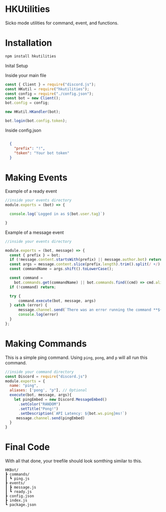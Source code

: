 # HKUtilities
Sicko mode utilities for command, event, and functions.

# Installation

```bash
npm install hkutilities
```

Inital Setup

Inside your main file
```js
const { Client } = require("discord.js");
const HKutil = require("hkutilities");
const config = require("./config.json");
const bot = new Client();
bot.config = config;

new HKutil.HKandler(bot);

bot.login(bot.config.token);
```
Inside config.json
```json

  {
    "prefix": "!",
    "token": "Your bot token"
  }
```

# Making Events

Example of a ready event

```js
//inside your events directory
module.exports = (bot) => {

  console.log(`Logged in as ${bot.user.tag}`)

}
```

Example of a message event

```js
//inside your events directory

module.exports = (bot, message) => {
  const { prefix } = bot;
  if (!message.content.startsWith(prefix) || message.author.bot) return;
  const args = message.content.slice(prefix.length).trim().split(/ +/);
  const commandName = args.shift().toLowerCase();

  const command =
    bot.commands.get(commandName) || bot.commands.find((cmd) => cmd.aliases && cmd.aliases.includes(commandName));
  if (!command) return;

  try {
      command.execute(bot, message, args)
  } catch (error) {
      message.channel.send(`There was an error running the command **${command.name}**`)
      console.log(error)
  }
};
```

# Making Commands

This is a simple ping command. Using `ping`, `pong`, and `p` will all run this command.

```js
//inside your command directory
const Discord = require("discord.js")
module.exports = {
  name: "ping",
  aliases: ['pong', "p"], // Optional
  execute(bot, message, args){
    let pingEmbed = new Discord.MessageEmbed()
      .setColor("RANDOM")
      .setTitle("Pong!")
      .setDescription(`API Latency: ${bot.ws.ping}ms!`)
     message.channel.send(pingEmbed)
  }
}
```

# Final Code

With all that done, your treefile should look somthing similar to this.

```
HKBot/
┣ commands/
┃ ┗ ping.js
┣ events/
┃ ┣ message.js
┃ ┗ ready.js
┣ config.json
┣ index.js
┗ package.json
```